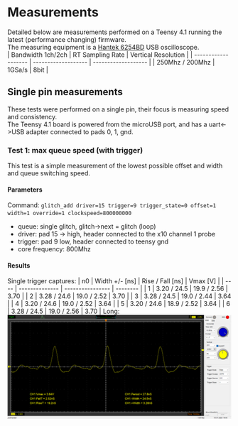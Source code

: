 # Measurements
Detailed below are measurements performed on a Teensy 4.1 running the latest (performance changing) firmware.<br>
The measuring equipment is a [Hantek 6254BD](https://www.hantek.eu/product/hantek-6254bd/) USB oscilloscope.<br>
|  Bandwidth 1ch/2ch  |  RT Sampling Rate   | Vertical Resolution |
| ------------------- | ------------------- | ------------------- |
|   250Mhz / 200Mhz   |       1GSa/s        |        8bit         |

## Single pin measurements
These tests were performed on a single pin, their focus is measuring speed and consistency.<br>
The Teensy 4.1 board is powered from the microUSB port, and has a uart<->USB adapter connected to pads 0, 1, gnd.
### Test 1: max queue speed (with trigger)
This test is a simple measurement of the lowest possible offset and width and queue switching speed.
#### Parameters
Command: ```glitch_add driver=15 trigger=9 trigger_state=0 offset=1 width=1 override=1 clockspeed=800000000```
 - queue: single glitch, glitch->next = glitch (loop)
 - driver: pad 15 -> high, header connected to the x10 channel 1 probe 
 - trigger: pad 9 low, header connected to teensy gnd
 - core frequency: 800Mhz
#### Results
Single trigger captures:
|  n0  | Width +/- [ns] | Rise / Fall [ns] | Vmax [V] |
| ---- | -------------- | ---------------- | -------- |
|   1  |  3.20 / 24.5   |    19.9 / 2.56   |   3.70   |
|   2  |  3.28 / 24.6   |    19.0 / 2.52   |   3.70   |
|   3  |  3.28 / 24.5   |    19.0 / 2.44   |   3.64   |
|   4  |  3.20 / 24.6   |    19.0 / 2.52   |   3.64   |
|   5  |  3.20 / 24.6   |    18.9 / 2.52   |   3.64   |
|   6  |  3.28 / 24.5   |    19.0 / 2.56   |   3.70   |
Long:
![Test 1](test1-0.png)

